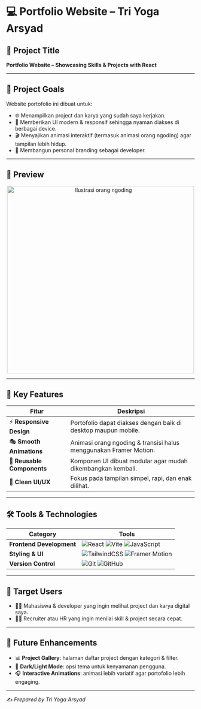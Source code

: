 # 💻 Portfolio Website – Tri Yoga Arsyad

## 📌 Project Title
**Portfolio Website – Showcasing Skills & Projects with React**

---

## 🎯 Project Goals
Website portofolio ini dibuat untuk:  
- 🌐 Menampilkan project dan karya yang sudah saya kerjakan.  
- 🎨 Memberikan UI modern & responsif sehingga nyaman diakses di berbagai device.  
- 🎬 Menyajikan animasi interaktif (termasuk animasi orang ngoding) agar tampilan lebih hidup.  
- 💼 Membangun personal branding sebagai developer.  

---

## 📸 Preview
<div align="center">
  <img src="https://raw.githubusercontent.com/your-username/your-repo/main/assets/coding.png" width="500" alt="Ilustrasi orang ngoding"/>
</div>

---

## 🎨 Key Features

| Fitur                  | Deskripsi                                                                 |
|------------------------|---------------------------------------------------------------------------|
| ⚡ **Responsive Design** | Portofolio dapat diakses dengan baik di desktop maupun mobile.            |
| 🎭 **Smooth Animations** | Animasi orang ngoding & transisi halus menggunakan Framer Motion.        |
| 🧩 **Reusable Components** | Komponen UI dibuat modular agar mudah dikembangkan kembali.              |
| 🎯 **Clean UI/UX**       | Fokus pada tampilan simpel, rapi, dan enak dilihat.                      |

---

## 🛠️ Tools & Technologies

| Category                | Tools |
|-------------------------|--------------------------------------------------------------|
| **Frontend Development** | ![React](https://img.shields.io/badge/React-20232A?logo=react&logoColor=61DAFB) ![Vite](https://img.shields.io/badge/Vite-646CFF?logo=vite&logoColor=white) ![JavaScript](https://img.shields.io/badge/JavaScript-F7DF1E?logo=javascript&logoColor=black) |
| **Styling & UI**         | ![TailwindCSS](https://img.shields.io/badge/Tailwind_CSS-38B2AC?logo=tailwind-css&logoColor=white) ![Framer Motion](https://img.shields.io/badge/Framer_Motion-0055FF?logo=framer&logoColor=white) |
| **Version Control**      | ![Git](https://img.shields.io/badge/Git-F05032?logo=git&logoColor=white) ![GitHub](https://img.shields.io/badge/GitHub-181717?logo=github&logoColor=white) |

---

## 👤 Target Users
- 👨‍🎓 Mahasiswa & developer yang ingin melihat project dan karya digital saya.  
- 🧑‍💼 Recruiter atau HR yang ingin menilai skill & project secara cepat.  

---

## 🚀 Future Enhancements
- 📊 **Project Gallery**: halaman daftar project dengan kategori & filter.  
- 🌙 **Dark/Light Mode**: opsi tema untuk kenyamanan pengguna.  
- 🎧 **Interactive Animations**: animasi lebih variatif agar portofolio lebih engaging.  

---

✍️ *Prepared by Tri Yoga Arsyad*
